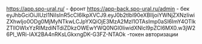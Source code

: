 https://app.spo-ural.ru/ - фронт
https://app-back.spo-ural.ru/admin - бек
eyJhbGciOiJIUzI1NiIsInR5cCI6IkpXVCJ9.eyJ0b2tlbl90eXBlIjoiYWNjZXNzIiwiZXhwIjo0ODg0MjMyNTkwLCJpYXQiOjE3MzA2MzI1OTAsImp0aSI6ImY4OTlkZTllOWIxYzRlMzdiNTdiZDkzOWEwYWQ0NGI0IiwidXNlcl9pZCI6MX0.w3jW26PI_WRi-IAX2BA4nRKsLGkxngDK-G3FZ-NTAOk -токен авторизации